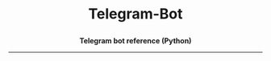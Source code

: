 # <p align="center"><b>Telegram-Bot</b></p> 
<p align="center"><b>Telegram bot reference (Python)</b></p>
<hr>
